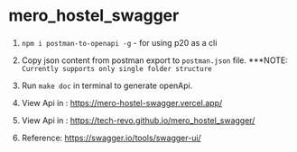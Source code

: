 # mero_hostel_swagger
###

1. `npm i postman-to-openapi -g` - for using p20 as a cli

2. Copy json content from postman export to `postman.json` file. \*\*\*NOTE: `Currently supports only single folder structure`

3. Run `make doc` in terminal to generate openApi.

4. View Api in : https://mero-hostel-swagger.vercel.app/
5. View Api in : https://tech-revo.github.io/mero_hostel_swagger/

6. Reference: https://swagger.io/tools/swagger-ui/

